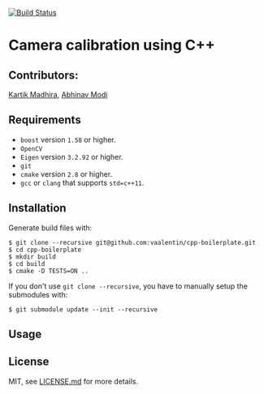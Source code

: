 [![Build Status](https://travis-ci.org/abhi1625/camera-calibration.svg?branch=master)](https://travis-ci.org/abhi1625/camera-calibration)

# Camera calibration using C++

## Contributors:
[Kartik Madhira](www.github.com/kartikmadhira1), [Abhinav Modi](www.github.com/abhi1625)

## Requirements
- `boost` version `1.58` or higher. 
- `OpenCV` 
- `Eigen` version `3.2.92` or higher.
- `git`
- `cmake` version `2.8` or higher.
- `gcc` or `clang` that supports `std=c++11`.

## Installation

Generate build files with:

```
$ git clone --recursive git@github.com:vaalentin/cpp-boilerplate.git
$ cd cpp-boilerplate
$ mkdir build
$ cd build
$ cmake -D TESTS=ON ..
```

If you don't use `git clone --recursive`,  you have to manually setup the submodules with:

```
$ git submodule update --init --recursive
```

## Usage


## License

MIT, see [LICENSE.md](https://github.com/vaalentin/cpp-boilerplate/blob/master/LICENSE.md) for more details.

